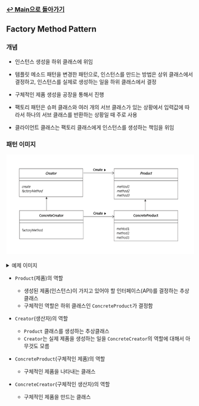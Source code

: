 ### [↩︎ Main으로 돌아가기](../../README.md)

## Factory Method Pattern

### 개념

- 인스턴스 생성을 하위 클래스에 위임

- 템플릿 메소드 패턴을 변경한 패턴으로, 인스턴스를 만드는 방법은 상위 클래스에서 결정하고, 인스턴스를 실제로 생성하는 일을 하위 클래스에서 결정

- 구체적인 제품 생성을 공장을 통해서 진행

- 팩토리 패턴은 슈퍼 클래스와 여러 개의 서브 클래스가 있는 상황에서 입력값에 따라서 하나의 서브 클래스를 반환하는 상황일 때 주로 사용

- 클라이언트 클래스는 팩토리 클래스에게 인스턴스를 생성하는 책임을 위임

### 패턴 이미지

<div align="center">
  <img src="../../image/factory_method_1.png">
</div>

<br/>
  <details>
    <summary>
    예제 이미지
    </summary>
  <div align="center">
    <img src="../../image/factory_method_2.png">
  </div>
  </details>

- `Product`(제품)의 역할

  - 생성된 제품(인스턴스)이 가지고 있어야 할 인터페이스(API)를 결정하는 추상 클래스
  - 구체적인 역할은 하위 클래스인 `ConcreteProduct`가 결정함

- `Creator`(생산자)의 역할

  - `Product` 클래스를 생성하는 추상클래스
  - `Creator`는 실제 제품을 생성하는 일을 `ConcreteCreator`의 역할에 대해서 아무것도 모름

- `ConcreteProduct`(구체적인 제품)의 역할

  - 구체적인 제품을 나타내는 클래스

- `ConcreteCreator`(구체적인 생산자)의 역할
  - 구체적인 제품을 만드는 클래스

